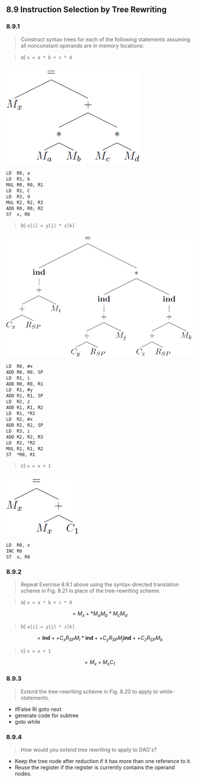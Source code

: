 ## 8.9 Instruction Selection by Tree Rewriting

### 8.9.1

> Construct syntax trees for each of the following statements assuming all nonconstant operands are in memory locations:

> a) `x = a * b + c * d`

![](./img/8.9.1.a.png)

```
LD  R0, a
LD  R1, b
MUL R0, R0, R1
LD  R2, C
LD  R3, d
MUL R2, R2, R3
ADD R0, R0, R2
ST  x, R0
```

> b) `x[i] = y[j] * z[k]`

![](./img/8.9.1.b.png)

```
LD  R0, #x
ADD R0, R0, SP
LD  R1, i
ADD R0, R0, R1
LD  R1, #y
ADD R1, R1, SP
LD  R2, z
ADD R1, R1, R2
LD  R1, *R1
LD  R2, #x
ADD R2, R2, SP
LD  R3, i
ADD R2, R2, R3
LD  R2, *R2
MUL R1, R1, R2
ST  *R0, R1
```

> c) `x = x + 1`

![](./img/8.9.1.c.png)

```
LD  R0, x
INC R0
ST  x, R0
```

### 8.9.2

> Repeat Exercise 8.9.1 above using the syntax-directed translation scheme in Fig. 8.21 in place of the tree-rewriting scheme.

> a) `x = a * b + c * d`

$$= M_x + * M_a M_b * M_c M_d$$

> b) `x[i] = y[j] * z[k]`

$$= \mathbf{ind} + + C_x R_{SP} M_i * \mathbf{ind} + + C_y R_{SP} M_j \mathbf{ind} + + C_z R_{SP} M_k$$

> c) `x = x + 1`

$$= M_x + M_x C_1$$

### 8.9.3

> Extend the tree-rewriting scheme in Fig. 8.20 to apply to while-statements.

* ifFalse Ri goto next
* generate code for subtree
* goto while

### 8.9.4

> How would you extend tree rewriting to apply to DAG's?

* Keep the tree node after reduction if it has more than one reference to it.
* Reuse the register if the register is currently contains the operand nodes.
